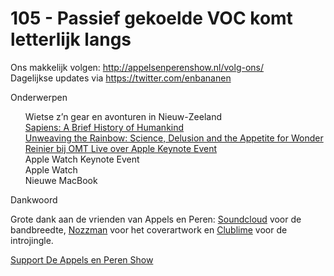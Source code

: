 # 105 - Passief gekoelde VOC komt letterlijk langs

<p>Ons makkelijk volgen: <a href="http://appelsenperenshow.nl/volg-ons/" rel="nofollow">http://appelsenperenshow.nl/volg-ons/</a><br />
Dagelijkse updates via <a href="https://twitter.com/enbananen" rel="nofollow">https://twitter.com/enbananen</a></p>

<p>Onderwerpen</p>

<p><ul>Wietse z’n gear en avonturen in Nieuw-Zeeland<br />
<a href="http://www.amazon.com/Sapiens-A-Brief-History-Humankind/dp/0062316095">Sapiens: A Brief History of Humankind</a><br />
<a href="http://www.amazon.com/Unweaving-Rainbow-Science-Delusion-Appetite-ebook/dp/B002RI9XX8">Unweaving the Rainbow: Science, Delusion and the Appetite for Wonder</a><br />
<a href="https://youtu.be/BJ2WpCFfz3Y?t=30m8s">Reinier bij OMT Live over Apple Keynote Event</a><br />
Apple Watch Keynote Event<br />
Apple Watch<br />
Nieuwe MacBook<br />
</ul>Dankwoord</p>

<p>Grote dank aan de vrienden van Appels en Peren: <a href="http://soundcloud.com/">Soundcloud</a> voor de bandbreedte, <a href="http://www.nozzman.com/">Nozzman</a> voor het coverartwork en <a href="http://twitter.com/#!/clublime">Clublime</a> voor de introjingle. </p><p><a href="https://www.patreon.com/appelsenperenshow" rel="payment">Support De Appels en Peren Show</a></p>